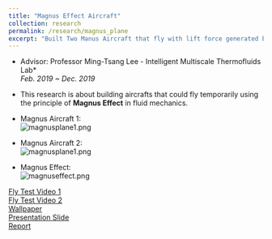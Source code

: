 ```yaml
---
title: "Magnus Effect Aircraft"
collection: research
permalink: /research/magnus_plane
excerpt: "Built Two Manus Aircraft that fly with lift force generated by Magnus Effect in Fluid Mechanics. <br/> <img src='images/magnusplane1.png'>"
---
```



* Advisor: Professor Ming-Tsang Lee - Intelligent Multiscale Thermofluids Lab*  
*Feb. 2019 ~ Dec. 2019*  
* This research is about building aircrafts that could fly temporarily using the principle of **Magnus Effect** in fluid mechanics. 

* Magnus Aircraft 1:  
![magnusplane1.png](https://goroyeh56.github.io/images/magnusplane1.png)  

* Magnus Aircraft 2:  
![magnusplane1.png](https://goroyeh56.github.io/images/magnusplane2.png)  

* Magnus Effect:    
![magnuseffect.png](https://goroyeh56.github.io/images/magnuseffect.png)  


[Fly Test Video 1](https://drive.google.com/file/d/1qLhVE3lH7YwMKK0ubC08qk6qNQehhw4A/view?usp=sharing)  
[Fly Test Video 2](https://drive.google.com/file/d/1E7HVEnkOd8AZPyXOz9nuseHn2sxMblEj/view?usp=sharing)  
[Wallpaper](https://drive.google.com/file/d/1c3Bw92BciYYZj5fcNSq8JaTdrAip0OWO/view?usp=sharing)  
[Presentation Slide](https://drive.google.com/file/d/12rL5AQ6DPW6fJNw1pKmgmHKxrec7FjMX/view?usp=sharing)  
[Report](https://drive.google.com/file/d/1UdUj1zVEAX1tjg3xFHZbUEdWtvAA7CA6/view?usp=sharing)  